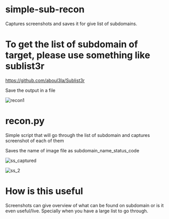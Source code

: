# simple-sub-recon
Captures screenshots and saves it for give list of subdomains.

# To get the list of subdomain of target, please use something like sublist3r
https://github.com/aboul3la/Sublist3r

Save the output in a file

![recon1](https://user-images.githubusercontent.com/83397936/116547532-a6539b00-a910-11eb-848c-fac0810df09f.JPG)

# recon.py
Simple script that will go through the list of subdomain and captures screenshot of each of them

Saves the name of image file as subdomain_name_status_code

![ss_captured](https://user-images.githubusercontent.com/83397936/116547689-d69b3980-a910-11eb-8256-06d5703d34bc.JPG)

![ss_2](https://user-images.githubusercontent.com/83397936/116547734-e9157300-a910-11eb-867b-51ebdb924e7c.JPG)

# How is this useful
Screenshots can give overview of what can be found on subdomain or is it even useful/live. Specially when you have a large list to go through.
